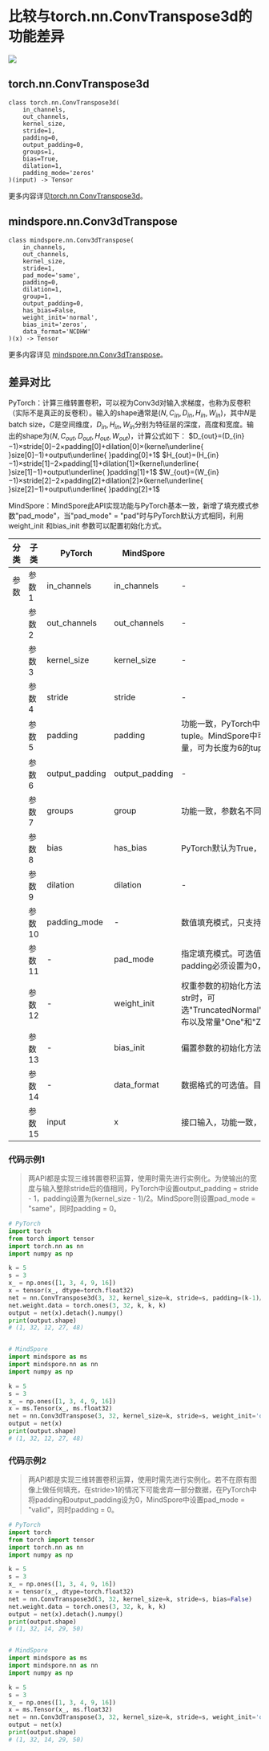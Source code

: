 # 比较与torch.nn.ConvTranspose3d的功能差异

<a href="https://gitee.com/mindspore/docs/blob/master/docs/mindspore/source_zh_cn/note/api_mapping/pytorch_diff/Conv3dTranspose.md" target="_blank"><img src="https://mindspore-website.obs.cn-north-4.myhuaweicloud.com/website-images/master/resource/_static/logo_source.png"></a>

## torch.nn.ConvTranspose3d

```text
class torch.nn.ConvTranspose3d(
    in_channels,
    out_channels,
    kernel_size,
    stride=1,
    padding=0,
    output_padding=0,
    groups=1,
    bias=True,
    dilation=1,
    padding_mode='zeros'
)(input) -> Tensor
```

更多内容详见[torch.nn.ConvTranspose3d](https://pytorch.org/docs/1.8.1/generated/torch.nn.ConvTranspose3d.html)。

## mindspore.nn.Conv3dTranspose

``` text
class mindspore.nn.Conv3dTranspose(
    in_channels,
    out_channels,
    kernel_size,
    stride=1,
    pad_mode='same',
    padding=0,
    dilation=1,
    group=1,
    output_padding=0,
    has_bias=False,
    weight_init='normal',
    bias_init='zeros',
    data_format='NCDHW'
)(x) -> Tensor
```

更多内容详见 [mindspore.nn.Conv3dTranspose](https://www.mindspore.cn/docs/zh-CN/master/api_python/nn/mindspore.nn.Conv3dTranspose.html)。

## 差异对比

PyTorch：计算三维转置卷积，可以视为Conv3d对输入求梯度，也称为反卷积（实际不是真正的反卷积）。输入的shape通常是$(N,C_{in},D_{in},H_{in},W_{in})$，其中$N$是batch size，$C$是空间维度，$D_{in},H_{in},W_{in}$分别为特征层的深度，高度和宽度。输出的shape为$(N,C_{out},D_{out},H_{out},W_{out})$，计算公式如下：
$D_{out}=(D_{in}−1)×stride[0]−2×padding[0]+dilation[0]×(kernel\underline{ }size[0]−1)+output\underline{ }padding[0]+1$
$H_{out}=(H_{in}−1)×stride[1]−2×padding[1]+dilation[1]×(kernel\underline{ }size[1]−1)+output\underline{ }padding[1]+1$
$W_{out}=(W_{in}−1)×stride[2]−2×padding[2]+dilation[2]×(kernel\underline{ }size[2]−1)+output\underline{ }padding[2]+1$

MindSpore：MindSpore此API实现功能与PyTorch基本一致，新增了填充模式参数"pad_mode"，当"pad_mode" = "pad"时与PyTorch默认方式相同，利用weight_init 和bias_init 参数可以配置初始化方式。

| 分类 | 子类  | PyTorch | MindSpore | 差异                                   |
| ---- | ----- | ------- | --------- | -------------------------------------- |
| 参数 | 参数1 | in_channels    | in_channels          | -  |
|      | 参数2 | out_channels    | out_channels      | - |
|      | 参数3 | kernel_size  |  kernel_size          | -  |
|      | 参数4 | stride   |  stride           | -  |
|      | 参数5 | padding   |  padding           | 功能一致，PyTorch中只能在三个维度的两侧分别填充相同的值，可为长度为3的tuple。MindSpore中可以分别设置前部、尾部、顶部、底部、左边和右边的填充数量，可为长度为6的tuple  |
|      | 参数6 | output_padding   |  output_padding          | -  |
|      | 参数7 | groups   |  group           | 功能一致，参数名不同  |
|      | 参数8 | bias   |  has_bias           | PyTorch默认为True，MindSpore默认为False  |
|      | 参数9 | dilation   |  dilation           | -  |
|      | 参数10 |  padding_mode   |   -      | 数值填充模式，只支持"zeros"即填充0。MindSpore无此参数，但默认填充0|
|      | 参数11 |  -   | pad_mode       | 指定填充模式。可选值为"same"、"valid"、"pad"，在"same"和"valid"模式下，padding必须设置为0，默认为"same" |
|      | 参数12 |    - | weight_init        | 权重参数的初始化方法。可为Tensor，str，Initializer或numbers.Number。当使用str时，可选"TruncatedNormal"，"Normal"，"Uniform"，"HeUniform"和"XavierUniform"分布以及常量"One"和"Zero"分布的值。默认为"normal" |
|      | 参数13 |    -  | bias_init        | 偏置参数的初始化方法。可选填参数与"weight_init"相同，默认为"zeros" |
|      | 参数14 |   -   |   data_format  |数据格式的可选值。目前仅支持"NCDHW"，与PyTorch中默认顺序一致|
| | 参数15 | input | x | 接口输入，功能一致，仅参数名不同|

### 代码示例1

> 两API都是实现三维转置卷积运算，使用时需先进行实例化。为使输出的宽度与输入整除stride后的值相同，PyTorch中设置output_padding = stride - 1，padding设置为(kernel_size - 1)/2。MindSpore则设置pad_mode = "same"，同时padding = 0。

```python
# PyTorch
import torch
from torch import tensor
import torch.nn as nn
import numpy as np

k = 5
s = 3
x_ = np.ones([1, 3, 4, 9, 16])
x = tensor(x_, dtype=torch.float32)
net = nn.ConvTranspose3d(3, 32, kernel_size=k, stride=s, padding=(k-1)//2, output_padding=s-1, bias=False)
net.weight.data = torch.ones(3, 32, k, k, k)
output = net(x).detach().numpy()
print(output.shape)
# (1, 32, 12, 27, 48)


# MindSpore
import mindspore as ms
import mindspore.nn as nn
import numpy as np

k = 5
s = 3
x_ = np.ones([1, 3, 4, 9, 16])
x = ms.Tensor(x_, ms.float32)
net = nn.Conv3dTranspose(3, 32, kernel_size=k, stride=s, weight_init='ones', pad_mode='same')
output = net(x)
print(output.shape)
# (1, 32, 12, 27, 48)
```

### 代码示例2

> 两API都是实现三维转置卷积运算，使用时需先进行实例化。若不在原有图像上做任何填充，在stride>1的情况下可能舍弃一部分数据，在PyTorch中将padding和output_padding设为0，MindSpore中设置pad_mode = "valid"，同时padding = 0。

```python
# PyTorch
import torch
from torch import tensor
import torch.nn as nn
import numpy as np

k = 5
s = 3
x_ = np.ones([1, 3, 4, 9, 16])
x = tensor(x_, dtype=torch.float32)
net = nn.ConvTranspose3d(3, 32, kernel_size=k, stride=s, bias=False)
net.weight.data = torch.ones(3, 32, k, k, k)
output = net(x).detach().numpy()
print(output.shape)
# (1, 32, 14, 29, 50)


# MindSpore
import mindspore as ms
import mindspore.nn as nn
import numpy as np

k = 5
s = 3
x_ = np.ones([1, 3, 4, 9, 16])
x = ms.Tensor(x_, ms.float32)
net = nn.Conv3dTranspose(3, 32, kernel_size=k, stride=s, weight_init='ones', pad_mode='valid')
output = net(x)
print(output.shape)
# (1, 32, 14, 29, 50)
```